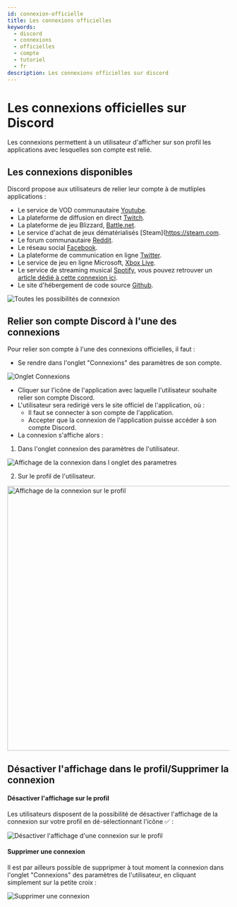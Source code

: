 ```yaml
---
id: connexion-officielle
title: Les connexions officielles
keywords:
  - discord
  - connexions
  - officielles
  - compte
  - tutoriel
  - fr
description: Les connexions officielles sur discord
---
```


# Les connexions officielles sur Discord

Les connexions permettent à un utilisateur d'afficher sur son profil les applications avec lesquelles son compte est relié.

## Les connexions disponibles

Discord propose aux utilisateurs de relier leur compte à de mutliples applications : 

 - Le service de VOD communautaire [Youtube](https://youtube.com).
 - La plateforme de diffusion en direct [Twitch](https://twitch.tv).
 - La plateforme de jeu Blizzard, [Battle.net](https://blizzard.com).
 - Le service d'achat de jeux dématérialisés [Steam](https://steam.com.
 - Le forum communautaire [Reddit](https://reddit.com).
 - Le réseau social [Facebook](https://facebook.com).
 - La plateforme de communication en ligne [Twitter](https://twitter.com).
 - Le service de jeu en ligne Microsoft, [Xbox Live](https://xbox.com).
 - Le service de streaming musical [Spotify](https://spotify.com), vous pouvez retrouver un [article dédié à cette connexion ici](https://discord.fr/wiki/parametres-compte/connexions-compte/connexion-spotify/).
 - Le site d'hébergement de code source [Github](https://github.com).

![Toutes les possibilités de connexion](https://i.discord.fr/cbZ.png)

## Relier son compte Discord à l'une des connexions

Pour relier son compte à l'une des connexions officielles, il faut :
 - Se rendre dans l'onglet "Connexions" des paramètres de son compte.

![Onglet Connexions](https://i.discord.fr/CzF.png)

 - Cliquer sur l'icône de l'application avec laquelle l'utilisateur souhaite relier son compte Discord.
 - L'utilisateur sera redirigé vers le site officiel de l'application, où :
    - Il faut se connecter à son compte de l'application.
    - Accepter que la connexion de l'application puisse accéder à son compte Discord.
  - La connexion s'affiche alors :
  1. Dans l'onglet connexion des paramètres de l'utilisateur.
 
![Affichage de la connexion dans l onglet des parametres](https://i.discord.fr/mhA.png)
 
  2. Sur le profil de l'utilisateur. 
    
<img alt="Affichage de la connexion sur le profil" src="https://i.discord.fr/dGx.png" height="" width="600px">

## Désactiver l'affichage dans le profil/Supprimer la connexion
#### Désactiver l'affichage sur le profil 

Les utilisateurs disposent de la possibilité de désactiver l'affichage de la connexion sur votre profil en dé-sélectionnant l'icône ✅ :

![Désactiver l'affichage d'une connexion sur le profil](https://i.discord.fr/MHt.png)

#### Supprimer une connexion

Il est par ailleurs possible de suppripmer à tout moment la connexion dans l'onglet "Connexions" des paramètres de l'utilisateur, en cliquant simplement sur la petite croix : 

![Supprimer une connexion](https://i.discord.fr/uzh.png)
